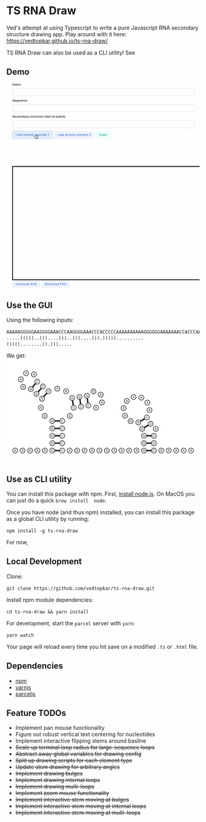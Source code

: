 # TS RNA Draw

Ved's attempt at using Typescript to write a pure Javascript RNA secondary structure drawing app. Play around with it here: <a>https://vedtopkar.github.io/ts-rna-draw/</a>

TS RNA Draw can also be used as a CLI utility! See

## Demo

![ts-rna-draw-demo](img/vt-ts-rna-draw-demo.gif)

## Use the GUI

Using the following inputs:

```
AAAAAGGGGGAAGGGGAAACCCAAGGGGAAACCCACCCCCAAAAAAAAAAGGGGGGAAAAAAACCACCCAAAAA
.....(((((..(((....)))..(((....))).)))))..........(((((........)).))).....
```

We get:
![ts-rna-draw-example](img/ts-rna-draw-multiloop-example.png)

## Use as CLI utility

You can install this package with npm. First, [install node.js](https://nodejs.org/en/). On MacOS you can just do a quick `brew install  node`.

Once you have node (and thus npm) installed, you can install this package as a global CLI utility by running:

```
npm install -g ts-rna-draw
```

For now, 


## Local Development

Clone:
```
git clone https://github.com/vedtopkar/ts-rna-draw.git
```

Install npm module dependencies:
```
cd ts-rna-draw && yarn install
```

For development, start the `parcel` server with `yarn`:
```
yarn watch
```
Your page will reload every time you hit save on a modified `.ts` or `.html` file.

## Dependencies

- [npm](https://www.npmjs.com/get-npm)
- [yarnjs](https://yarnpkg.com/)
- [parceljs](https://parceljs.org/)

## Feature TODOs

- Implement pan mouse functionality
- Figure out robust vertical text centering for nucleotides
- Implement interactive flipping stems around basline
- ~~Scale up terminal loop radius for large-sequence loops~~
- ~~Abstract away global variables for drawing config~~
- ~~Split up drawing scripts for each element type~~
- ~~Update stem drawing for arbitrary angles~~
- ~~Implement drawing bulges~~
- ~~Implement drawing internal loops~~
- ~~Implement drawing multi-loops~~
- ~~Implement zoom mouse functionality~~
- ~~Implement interactive stem moving at bulges~~
- ~~Implement interactive stem moving at internal loops~~
- ~~Implement interactive stem moving at multi-loops~~